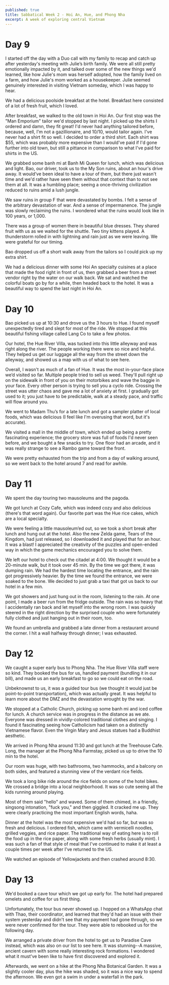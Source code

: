 ```yaml
---
published: true
title: Sabbatical Week 2 - Hoi An, Hue, and Phong Nha
excerpt: A week of exploring central Vietnam
---
```


# Day 9

I started off the day with a Duo call with my family to recap and catch up after yesterday's meeting with Julie’s birth family.
We were all still pretty emotionally impacted by it, and talked over some of the new things we'd learned, like how 
Julie's mom was herself adopted, how the family lived on a farm, and how Julie's mom worked as a housekeeper. Julie seemed
genuinely interested in visiting Vietnam someday, which I was happy to hear.

We had a delicious poolside breakfast at the hotel. Breakfast here consisted of a lot of fresh fruit, which I loved. 

After breakfast, we walked to the old town in Hoi An. Our first stop was the "Man Emporium" tailor we'd stopped by last night. 
I picked up the shirts I ordered and damn, they fit great! I'd never had anything tailored before, because, well, I'm not 
a gazillionaire, and 10/10, would tailor again. I've never had a shirt fit so well. I decided to order a third shirt. Each shirt was 
$55, which was probably more expensive than I would've paid if I'd gone further into old town, but still a pittance in comparison
to what I've paid for shirts in the US.

We grabbed some banh mi at Banh Mi Queen for lunch, which was delicious and light.
Bao, our driver, took us to the My Son ruins, about an hour's drive away. 
It would’ve been ideal to have a tour of them, but there just wasn't time and we'd rather have seen them without that context 
than to not see them at all. It was a humbling place; seeing a once-thriving civilization reduced to ruins amid a lush jungle.

We saw ruins in group F that were devastated by bombs. I felt a sense of the arbitrary devastation of war. And a sense of impermanence. 
The jungle was slowly reclaiming the ruins. I wondered what the ruins would look like in 100 years, or 1,000.

There was a group of women there in beautiful blue dresses. They shared fruit with us as we waited for the shuttle. Two tiny kittens played.
A thunderstorm rolled in with lightning and rain just as we were leaving. We were grateful for our timing.

Bao dropped us off a short walk away from the tailors so I could pick up my extra shirt. 

We had a delicious dinner with some Hoi An specialty cuisines at a place that made the food right in front of us, then 
grabbed a beer from a street vendor right by the water on our walk back. We sat and watched the colorful boats go by for a while, 
then headed back to the hotel. It was a beautiful way to spend the last night in Hoi An.

# Day 10

Bao picked us up at 10:30 and drove us the 3 hours to Hue. I found myself unexpectedly tired and slept for most of the ride.
We stopped at this beautiful fishing village called Lang Co to take a few photos. 

Our hotel, the Hue River Villa, was tucked into this little alleyway and was right along the river. 
The people working there were so nice and helpful. 
They helped us get our luggage all the way from the street down the alleyway, and showed us a map with us of what to see here. 

Overall, I wasn't as much of a fan of Hue. It was the most in-your-face place we’d visited so far. 
Multiple people tried to sell us weed. They'll pull right up on the sidewalk in front of you on their motorbikes 
and wave the baggie in your face. Every other person is trying to sell you a cyclo ride. Crossing the street was utter chaos 
and gave me a lot of anxiety at first. I gradually got used to it; you just have to be predictable, walk at a steady pace,
and traffic will flow around you.

We went to Madam Thu’s for a late lunch and got a sampler platter of local foods, which was delicious (I feel like I'm 
overusing that word, but it's accurate). 

We visited a mall in the middle of town, which ended up being a pretty fascinating experience; the grocery store was full
of foods I'd never seen before, and we bought a few snacks to try. One floor had an arcade, and it was really strange to see a Rambo game
toward the front.

We were pretty exhausted from the trip and from a day of walking around, so we went back to the hotel around 7 and read for awhile.

# Day 11

We spent the day touring two mausoleums and the pagoda. 

We got lunch at Cozy Cafe, which was indeed cozy and also delicious (there's that word again). 
Our favorite part was the Hue rice cakes, which are a local specialty.

We were feeling a little mausoleum’ed out, so we took a short break after lunch and hung out at the hotel. 
Also the new Zelda game, Tears of the Kingdom, had just released, so I downloaded it and played that for an hour. It was a blast!
I appreciated the creativity of the puzzles and open-ended way in which the game mechanics encouraged you to solve them.

We left our hotel to check out the citadel at 4:00. We thought it would be a 20-minute walk, but it took over 45 min. 
By the time we got there, it was dumping rain. 
We had the hardest time locating the entrance, and the rain got progressively heavier. 
By the time we found the entrance, we were soaked to the bone. We decided to just grab a taxi that got us back to our hotel in a few min.

We got showers and just hung out in the room, listening to the rain. At one point, I made a beer run from the fridge outside. 
The rain was so heavy that I accidentally ran back and let myself into the wrong room. 
I was quickly steered in the right direction by the surprised couple who were fortunately fully clothed and just hanging out in their room, too.

We found an umbrella and grabbed a late dinner from a restaurant around the corner. I hit a wall halfway through dinner; I was exhausted.

# Day 12

We caught a super early bus to Phong Nha. The Hue River Villa staff were so kind. They booked the bus for us, 
handled payment (bundling it in our bill), and made us an early breakfast to go so we could eat on the road.

Unbeknownst to us, it was a guided tour bus (we thought it would just be point-to-point transportation), 
which was actually great. It was helpful to learn more about the DMZ and the devastation wrought by the war.

We stopped at a Catholic Church, picking up some banh mi and iced coffee for lunch. 
A church service was in progress in the distance as we ate. Everyone was dressed in vividly-colored traditional
clothes and singing. I found it fascinating seeing how Catholicism had taken on a distinctly Vietnamese flavor.
Even the Virgin Mary and Jesus statues had a Buddhist aesthetic.

We arrived in Phong Nha around 11:30 and got lunch at the Treehouse Cafe. Long, the manager at the Phong Nha Farmstay,
picked us up to drive the 10 min to the hotel.

Our room was huge, with two bathrooms, two hammocks, and a balcony on both sides, and featured a stunning view of the verdant rice fields.

We took a long bike ride around the rice fields on some of the hotel bikes. 
We crossed a bridge into a local neighborhood. It was so cute seeing all the kids running around playing. 

Most of them said "hello" and waved. Some of them chimed, in a friendly, singsong intonation, "fuck you," and then giggled. 
It cracked me up. They were clearly practicing the most important English words, haha.

Dinner at the hotel was the most expensive we'd had so far, but was so fresh and delicious. 
I ordered fish, which came with vermicelli noodles, grilled veggies, and rice paper. The traditional way of eating here
is to roll the food up in the rice paper, along with some fresh herbs (usually mint). I was such a fan of that style of meal
that I've continued to make it at least a couple times per week after I've returned to the US. 

We watched an episode of Yellowjackets and then crashed around 8:30.

# Day 13

We'd booked a cave tour which we got up early for. The hotel had prepared omelets and coffee for us first thing.

Unfortunately, the tour bus never showed up. I hopped on a WhatsApp chat with Thao, their coordinator, and learned that 
they'd had an issue with their system yesterday and didn't see that my payment had gone through, 
so we were never confirmed for the tour. They were able to rebooked us for the following day.

We arranged a private driver from the hotel to get us to Paradise Cave instead, which was also on our list to see here.
It was stunning--A massive, ancient cavern with some really interesting rock formations. I wondered what it must've been like to 
have first discovered and explored it.

Afterwards, we went on a hike at the Phong Nha Botanical Garden. It was a slightly cooler day, plus the hike was shaded, 
so it was a nice way to spend the afternoon. We even got a swim in under a waterfall in the park.